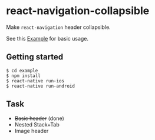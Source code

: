 # react-navigation-collapsible

Make `react-navigation` header collapsible.

See this [Example](https://github.com/benevbright/react-navigation-collapsible/tree/master/example) for basic usage.


## Getting started

```
$ cd example
$ npm install
$ react-native run-ios
$ react-native run-android
```

## Task

- ~~Basic header~~ (done)
- Nested Stack+Tab
- Image header
